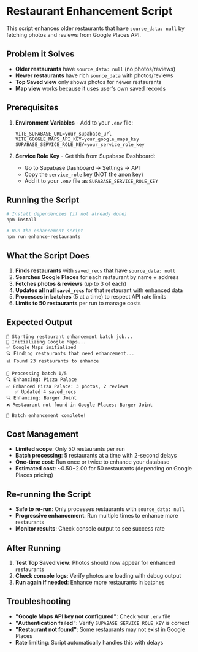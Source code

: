 # Restaurant Enhancement Script

This script enhances older restaurants that have `source_data: null` by fetching photos and reviews from Google Places API.

## Problem it Solves

- **Older restaurants** have `source_data: null` (no photos/reviews)
- **Newer restaurants** have rich `source_data` with photos/reviews  
- **Top Saved view** only shows photos for newer restaurants
- **Map view** works because it uses user's own saved records

## Prerequisites

1. **Environment Variables** - Add to your `.env` file:
   ```
   VITE_SUPABASE_URL=your_supabase_url
   VITE_GOOGLE_MAPS_API_KEY=your_google_maps_key
   SUPABASE_SERVICE_ROLE_KEY=your_service_role_key
   ```

2. **Service Role Key** - Get this from Supabase Dashboard:
   - Go to Supabase Dashboard → Settings → API
   - Copy the `service_role` key (NOT the anon key)
   - Add it to your `.env` file as `SUPABASE_SERVICE_ROLE_KEY`

## Running the Script

```bash
# Install dependencies (if not already done)
npm install

# Run the enhancement script
npm run enhance-restaurants
```

## What the Script Does

1. **Finds restaurants** with `saved_recs` that have `source_data: null`
2. **Searches Google Places** for each restaurant by name + address
3. **Fetches photos & reviews** (up to 3 of each)
4. **Updates all null `saved_recs`** for that restaurant with enhanced data
5. **Processes in batches** (5 at a time) to respect API rate limits
6. **Limits to 50 restaurants** per run to manage costs

## Expected Output

```
🚀 Starting restaurant enhancement batch job...
📍 Initializing Google Maps...
✅ Google Maps initialized
🔍 Finding restaurants that need enhancement...
📊 Found 23 restaurants to enhance

🔄 Processing batch 1/5
🔍 Enhancing: Pizza Palace
✅ Enhanced Pizza Palace: 3 photos, 2 reviews
   ✅ Updated 4 saved_recs
🔍 Enhancing: Burger Joint
❌ Restaurant not found in Google Places: Burger Joint

🎉 Batch enhancement complete!
```

## Cost Management

- **Limited scope**: Only 50 restaurants per run
- **Batch processing**: 5 restaurants at a time with 2-second delays
- **One-time cost**: Run once or twice to enhance your database
- **Estimated cost**: ~$0.50-$2.00 for 50 restaurants (depending on Google Places pricing)

## Re-running the Script

- **Safe to re-run**: Only processes restaurants with `source_data: null`
- **Progressive enhancement**: Run multiple times to enhance more restaurants
- **Monitor results**: Check console output to see success rate

## After Running

1. **Test Top Saved view**: Photos should now appear for enhanced restaurants
2. **Check console logs**: Verify photos are loading with debug output
3. **Run again if needed**: Enhance more restaurants in batches

## Troubleshooting

- **"Google Maps API key not configured"**: Check your `.env` file
- **"Authentication failed"**: Verify `SUPABASE_SERVICE_ROLE_KEY` is correct
- **"Restaurant not found"**: Some restaurants may not exist in Google Places
- **Rate limiting**: Script automatically handles this with delays 